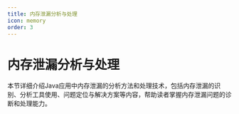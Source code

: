 ```yaml
---
title: 内存泄漏分析与处理
icon: memory
order: 3
---
```


# 内存泄漏分析与处理

本节详细介绍Java应用中内存泄漏的分析方法和处理技术，包括内存泄漏的识别、分析工具使用、问题定位与解决方案等内容，帮助读者掌握内存泄漏问题的诊断和处理能力。

